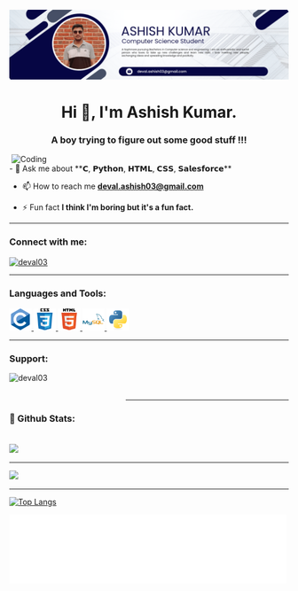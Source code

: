 ![logo](https://github.com/deval03/deval03/blob/main/20221113_222611_0000.png)

<h1 align="center">Hi 👋, I'm Ashish Kumar.</h1>
<h3 align="center">A boy trying to figure out some good stuff !!!</h3>
<img align="right" alt="Coding" width="500" src="https://github.com/deval03/deval03/blob/main/image_processing20210513-24676-xhpxj8.gif">
- 💬 Ask me about **𝗖, 𝗣𝘆𝘁𝗵𝗼𝗻, 𝗛𝗧𝗠𝗟, 𝗖𝗦𝗦, 𝗦𝗮𝗹𝗲𝘀𝗳𝗼𝗿𝗰𝗲**

- 📫 How to reach me **deval.ashish03@gmail.com**

- ⚡ Fun fact **I think I'm boring but it's a fun fact.**

---

<h3 align="left">Connect with me:</h3>
<p align="left">
<a href="https://linkedin.com/in/deval03" target="blank"><img align="center" src="https://raw.githubusercontent.com/rahuldkjain/github-profile-readme-generator/master/src/images/icons/Social/linked-in-alt.svg" alt="deval03" height="30" width="40" /></a>
</p>

---

<h3 align="left">Languages and Tools:</h3>
<p align="left"> <a href="https://www.cprogramming.com/" target="_blank" rel="noreferrer"> <img src="https://raw.githubusercontent.com/devicons/devicon/master/icons/c/c-original.svg" alt="c" width="40" height="40"/> </a> <a href="https://www.w3schools.com/css/" target="_blank" rel="noreferrer"> <img src="https://raw.githubusercontent.com/devicons/devicon/master/icons/css3/css3-original-wordmark.svg" alt="css3" width="40" height="40"/> </a> <a href="https://www.w3.org/html/" target="_blank" rel="noreferrer"> <img src="https://raw.githubusercontent.com/devicons/devicon/master/icons/html5/html5-original-wordmark.svg" alt="html5" width="40" height="40"/> </a> <a href="https://www.mysql.com/" target="_blank" rel="noreferrer"> <img src="https://raw.githubusercontent.com/devicons/devicon/master/icons/mysql/mysql-original-wordmark.svg" alt="mysql" width="40" height="40"/> </a> <a href="https://www.python.org" target="_blank" rel="noreferrer"> <img src="https://raw.githubusercontent.com/devicons/devicon/master/icons/python/python-original.svg" alt="python" width="40" height="40"/> </a> </p>

---

<h3 align="left">Support:</h3>
<p><a href="https://www.buymeacoffee.com/deval03"> <img align="left" src="https://cdn.buymeacoffee.com/buttons/v2/default-yellow.png" height="50" width="210" alt="deval03" /></a></p><br><br>

---

<h3>📶 Github Stats:<br><br></h3>





![](https://github-readme-stats.vercel.app/api?username=deval03&theme=nightowl&hide_border=false&include_all_commits=t-ue&count_private=true)<br/>

---

![](https://github-readme-streak-stats.herokuapp.com/?user=deval03&theme=nightowl&hide_border=false)<br/>

---

[![Top Langs](https://github-readme-stats.vercel.app.PAT-1/api/top-langs/?username=deval03&theme=nightowl)](https://github.com/deval03/github-readme-stats)


<img align="center" alt="Coding" width="500" src="https://github.com/deval03/deval03/blob/main/thanks.gif ">


